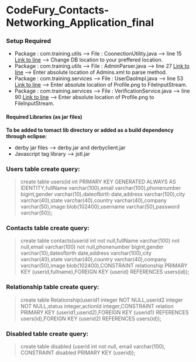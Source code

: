 # CodeFury_Contacts-Networking_Application_final

### Setup Required
 - Package : com.training.utils --> File : CoonectionUtility.java --> line 15 [Link to line](https://github.com/TagareRohan/CodeFury_Contacts-Networking_Application/blob/c0254cbec551c30253dc48667a1727089915bb99/application/Networking_Application/src/com/training/utils/ConnectionUtility.java#L15)  --> Change DB location to your preffered location.
 - Package : com.training.utils --> File : AdminParser.java --> line 27 [Link to line](https://github.com/TagareRohan/CodeFury_Contacts-Networking_Application/blob/c0254cbec551c30253dc48667a1727089915bb99/application/Networking_Application/src/com/training/utils/AdminParser.java#L27)  --> Enter absolute location of Admins.xml to parse method.
 - Package : com.training.services --> File : UserDaoImpl.java --> line 53 [Link to line](https://github.com/TagareRohan/CodeFury_Contacts-Networking_Application/blob/c0254cbec551c30253dc48667a1727089915bb99/application/Networking_Application/src/com/training/services/UserDaoImpl.java#L53)  --> Enter absolute location of Profile.png to FileInputStream.
 - Package : com.training.services --> File : VerificationService.java --> line 90 [Link to line](https://github.com/TagareRohan/CodeFury_Contacts-Networking_Application/blob/c0254cbec551c30253dc48667a1727089915bb99/application/Networking_Application/src/com/training/services/VerificationService.java#L90)  --> Enter absolute location of Profile.png to FileInputStream.

#### Required Libraries (as jar files)
**To be added to tomact lib directory or added as a build dependency through eclipse:**
- derby jar files --> derby.jar and derbyclient.jar
- Javascript tag library --> jstl.jar

### Users table create query:
> create table users(id int PRIMARY KEY GENERATED ALWAYS AS IDENTITY,fullName varchar(100),email varchar(100),phonenumber bigint,gender varchar(10),dateofbirth date,address varchar(100),city varchar(40),state varchar(40),country varchar(40),company varchar(50),image blob(102400),username varchar(50),password varchar(50));

### Contacts table create query:
> create table contacts(userid int not null,fullName varchar(100) not null,email varchar(100) not null,phonenumber bigint,gender varchar(10),dateofbirth date,address varchar(100),city varchar(40),state varchar(40),country varchar(40),company varchar(50),image blob(102400),CONSTRAINT relationship PRIMARY KEY (userid,fullname),FOREIGN KEY (userid) REFERENCES users(id));

### Relationship table create query:
> create table Relationship(userid1 integer NOT NULL,userid2 integer NOT NULL,status integer,actionId integer,CONSTRAINT relation PRIMARY KEY (userid1,userid2),FOREIGN KEY (userid1) REFERENCES users(id),FOREIGN KEY (userid2) REFERENCES users(id));

### Disabled table create query:
> create table disabled (userid int not null, email varchar(100), CONSTRAINT disabled PRIMARY KEY (userid));
